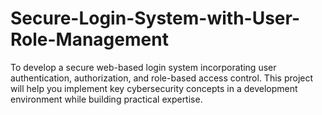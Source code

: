 # Secure-Login-System-with-User-Role-Management
To develop a secure web-based login system incorporating user authentication, authorization, and role-based access control. This project will help you implement key cybersecurity concepts in a development environment while building practical expertise.
